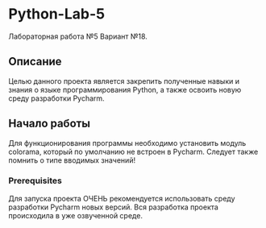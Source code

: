 # Python-Lab-5

Лабораторная работа №5 Вариант №18.

## Описание

Целью данного проекта является закрепить полученные навыки и знания о языке программирования Python, а также освоить новую среду разработки Pycharm.

## Начало работы

Для функционирования программы необходимо установить модуль colorama, который по умолчанию не встроен в Pycharm.
Cледует также помнить о типе вводимых значений!

### Prerequisites

Для запуска проекта ОЧЕНЬ рекомендуется использовать среду разработки Pycharm новых версий. Вся разработка проекта происходила в уже озвученной среде.

